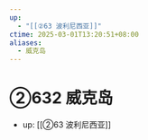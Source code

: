 ```yaml
---
up:
  - "[[②63 波利尼西亚]]"
ctime: 2025-03-01T13:20:51+08:00
aliases:
  - 威克岛
---
```


# ②632 威克岛

- up: [[②63 波利尼西亚]]
